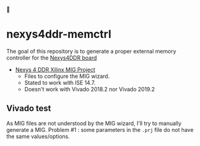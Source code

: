 :santa:
# nexys4ddr-memctrl
The goal of this repository is to generate a proper external memory controller for the [Nexys4DDR board](https://reference.digilentinc.com/reference/programmable-logic/nexys-4-ddr/start)
- [Nexys 4 DDR Xilinx MIG Project](https://reference.digilentinc.com/reference/programmable-logic/nexys-4-ddr/start)
  - Files to configure the MIG wizard.
  - Stated to work with ISE 14.7.
  - Doesn't work with Vivado 2018.2 nor Vivado 2019.2
## Vivado test
As MIG files are not understood by the MIG wizard, I'll try to manually generate a MIG. Problem #1 : some parameters in the `.prj` file do not have the same values/options.
